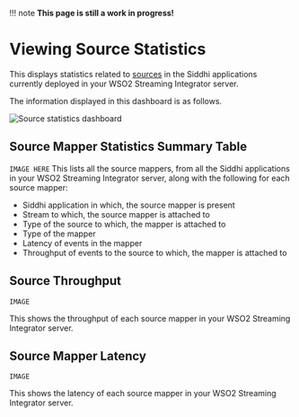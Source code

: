 !!! note
    **This page is still a work in progress!**
    
# Viewing Source Statistics

This displays statistics related to [sources](https://siddhi.io/en/v5.1/docs/query-guide/#source) in the Siddhi applications currently deployed in your WSO2 Streaming Integrator server.

The information displayed in this dashboard is as follows.

![Source statistics dashboard](../images/streaming-integrator-grafana-dashboard/source_statistics_dashboard.png)

## Source Mapper Statistics Summary Table
```IMAGE HERE```
This lists all the source mappers, from all the Siddhi applications in your WSO2 Streaming Integrator server, along with the following for each source mapper:

   - Siddhi application in which, the source mapper is present
   - Stream to which, the source mapper is attached to
   - Type of the source to which, the mapper is attached to
   - Type of the mapper
   - Latency of events in the mapper
   - Throughput of events to the source to which, the mapper is attached to
   
## Source Throughput

```IMAGE```

This shows the throughput of each source mapper in your WSO2 Streaming Integrator server.

## Source Mapper Latency

```IMAGE```

This shows the latency of each source mapper in your WSO2 Streaming Integrator server.